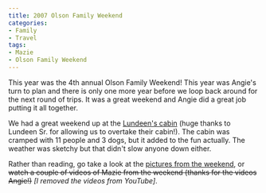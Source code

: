 ```yaml
---
title: 2007 Olson Family Weekend
categories:
- Family
- Travel
tags:
- Mazie
- Olson Family Weekend
---
```


This year was the 4th annual Olson Family Weekend! This year was Angie's turn to plan and there is only one more year before we loop back around for the next round of trips. It was a great weekend and Angie did a great job putting it all together.

We had a great weekend up at the [Lundeen's cabin](http://maps.google.com/maps?f=q&hl=en&q=46.54003,-94.151802&ie=UTF8&t=k&z=12&iwloc=addr&om=1) (huge thanks to Lundeen Sr. for allowing us to overtake their cabin!). The cabin was cramped with 11 people and 3 dogs, but it added to the fun actually. The weather was sketchy but that didn't slow anyone down either.

Rather than reading, go take a look at the [pictures from the weekend](http://photos.thingelstad.com/2007/06/OlsonFamilyWeekend/), or <strike>watch a couple of videos of Mazie from the weekend (thanks for the videos Angie!)</strike> _[I removed the videos from YouTube]_.
